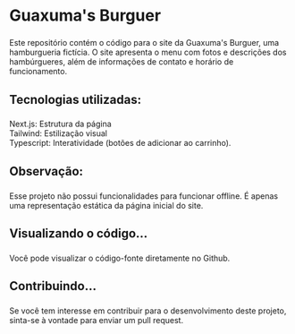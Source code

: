 <h1 align="left">Guaxuma's Burguer</h1>

###

<p align="left">Este repositório contém o código  para o site da Guaxuma's Burguer, uma hamburgueria fictícia. O site apresenta o menu com fotos e descrições dos hambúrgueres, além de informações de contato e horário de funcionamento.</p>

###

<h2 align="left">Tecnologias utilizadas:</h2>

###

<p align="left">Next.js: Estrutura da página<br>Tailwind: Estilização visual<br>Typescript: Interatividade (botões de adicionar ao carrinho).</p>

###

<h2 align="left">Observação:</h2>

###

<p align="left">Esse projeto não possui funcionalidades para funcionar offline. É apenas uma representação estática da página inicial do site.</p>

###

<h2 align="left">Visualizando o código...</h2>

###

<p align="left">Você pode visualizar o código-fonte diretamente no Github.</p>

###

<h2 align="left">Contribuindo...</h2>

###

<p align="left">Se você tem interesse em contribuir para o desenvolvimento deste projeto, sinta-se à vontade para enviar um pull request.</p>

###
